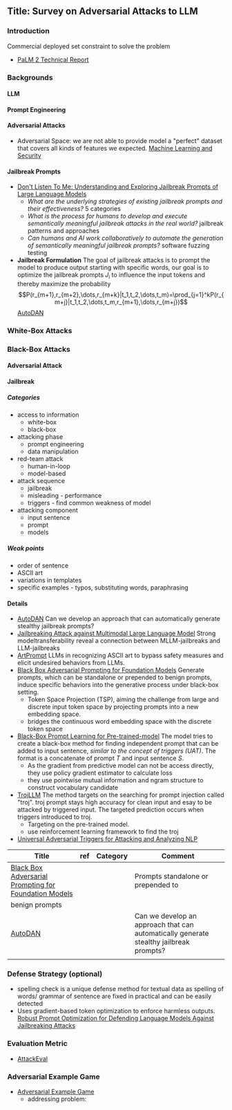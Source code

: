 ## Title: Survey on Adversarial Attacks to LLM

### Introduction
Commercial deployed set constraint to solve the problem 
- [PaLM 2 Technical Report](https://arxiv.org/abs/2305.10403)


### Backgrounds
#### LLM
#### Prompt Engineering
#### Adversarial Attacks
- Adversarial Space: we are not able to provide model a "perfect" dataset that covers all kinds of features we expected. [Machine Learning and Security](https://www.oreilly.com/library/view/machine-learning-and/9781491979891/)

#### Jailbreak Prompts
- [Don't Listen To Me: Understanding and Exploring Jailbreak Prompts of Large Language Models](https://arxiv.org/abs/2403.17336)
  - _What are the underlying strategies of existing jailbreak prompts and their effectiveness?_ 5 categories
  - _What is the process for humans to develop and execute semantically meaningful jailbreak attacks in the real world?_ jailbreak patterns and approaches
  - _Can humans and AI work collaboratively to automate the generation of semantically meaningful jailbreak prompts?_ software fuzzing testing
- **Jailbreak Formulation** The goal of jailbreak attacks is to prompt the model to produce output starting with specific words,  our goal is to optimize the jailbreak
prompts $J_i$ to influence the input tokens and thereby maximize the probability$$P(r_{m+1},r_{m+2},\dots,r_{m+k}|t_1,t_2,\dots,t_m)=\prod_{j=1}^kP(r_{m+j}|t_1,t_2,\dots,t_m,r_{m+1},\dots,r_{m+j})$$ [AutoDAN](https://openreview.net/pdf?id=7Jwpw4qKkb)

### White-Box Attacks


### Black-Box Attacks


#### Adversarial Attack



#### Jailbreak

##### Categories
- access to information
  - white-box
  - black-box
- attacking phase
  - prompt engineering
  - data manipulation
- red-team attack
  - human-in-loop
  - model-based
- attack sequence
  - jailbreak
  - misleading - performance 
  - triggers - find common weakness of model
- attacking component
  - input sentence
  - prompt
  - models

##### Weak points
- order of sentence
- ASCII art
- variations in templates
- specific examples - typos, substituting words, paraphrasing

#### Details
- [AutoDAN](https://openreview.net/pdf?id=7Jwpw4qKkb) Can we develop an approach that can automatically generate stealthy
jailbreak prompts?
- [Jailbreaking Attack against Multimodal Large Language Model](https://arxiv.org/pdf/2402.02309.pdf) Strong modeltransferability reveal a connection between MLLM-jailbreaks and LLM-jailbreaks
- [ArtPrompt](https://arxiv.org/pdf/2402.11753.pdf) LLMs in recognizing ASCII art to bypass safety measures and elicit undesired behaviors from LLMs.
- [Black Box Adversarial Prompting for Foundation Models](https://arxiv.org/pdf/2302.04237.pdf) Generate prompts, which can be standalone or prepended to
benign prompts, induce specific behaviors into the generative process under black-box setting.
  - Token Space Projection (TSP), aiming the challenge from large and discrete input token space by projecting prompts into a new embedding space.
  - bridges the continuous word embedding space with the discrete token space
- [Black-Box Prompt Learning for Pre-trained-model](https://arxiv.org/pdf/2302.04237) The model tries to create a black-box method for finding independent prompt that can be added to input sentence, _similar to the concept of triggers (UAT)_. The format is a concatenate of prompt $T$ and input sentence $S$.
  - As the gradient from predictive model can not be access directly, they use policy gradient estimator to calculate loss
  - they use pointwise mutual information and ngram structure to construct vocabulary candidate
- [TrojLLM](https://www.mendeley.com/reference-manager/reader-v2/4d2a4514-80fd-3bfb-8ffb-f0b0c9dddd67/4896ba10-6501-fa99-6ac7-c72830ded736) The method targets on the searching for prompt injection called "troj". troj prompt stays high accuracy for clean input and esay to be attacked by triggered input. The targeted prediction occurs when triggers introduced to troj.
  - Targeting on the pre-trained model. 
  - use reinforcement learning framework to find the troj
- [Universal Adversarial Triggers for Attacking and Analyzing NLP](https://www.mendeley.com/reference-manager/reader-v2/18a6b7ab-a937-3f01-a2d4-421662ce20d8/53461633-46a2-d3e1-1230-83c0eeb69fc6) 

| Title                                                                                         | ref | Category | Comment                                                                                |
| --------------------------------------------------------------------------------------------- | --- | -------- | -------------------------------------------------------------------------------------- |
| [Black Box Adversarial Prompting for Foundation Models](https://arxiv.org/pdf/2302.04237.pdf) |     |          | Prompts standalone or prepended to                                                     |
| benign prompts                                                                                |
| [AutoDAN](https://openreview.net/pdf?id=7Jwpw4qKkb)                                           |     |          | Can we develop an approach that can automatically generate stealthy jailbreak prompts? |
|                                                                                               |


### Defense Strategy (optional)
- spelling check is a unique defense method for textual data as spelling of words/ grammar of sentence are fixed in practical and can be easily detected
- Uses gradient-based token optimization to enforce
harmless outputs. [Robust Prompt Optimization for Defending Language Models Against Jailbreaking Attacks](https://arxiv.org/abs/2401.17263)

### Evaluation Metric
- [AttackEval](https://arxiv.org/abs/2401.09002)


### Adversarial Example Game
- [Adversarial Example Game](https://arxiv.org/pdf/2007.00720)
  - addressing problem: 